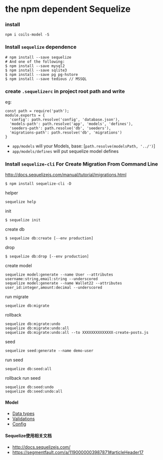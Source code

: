 # the npm dependent Sequelize  

### install
```
npm i coils-model -S
```


### Install `sequelize` dependence
```
# npm install --save sequelize
# And one of the following:
$ npm install --save mysql2
$ npm install --save sqlite3
$ npm install --save pg pg-hstore
$ npm install --save tedious // MSSQL
```


### create `.sequelizerc` in project root path and write 
eg:
```
const path = require('path');
module.exports = {
  'config': path.resolve('config', 'database.json'),
  'models-path': path.resolve('app', 'models', 'defines'),
  'seeders-path': path.resolve('db', 'seeders'),
  'migrations-path': path.resolve('db', 'migrations')
}
```
* `app/models` will your Models, base: [`path.resolve(modelsPath, '../')`]
* `app/models/defines` will put sequelize model defines


### Install `sequelize-cli` For Create Migration From Command Line 
http://docs.sequelizejs.com/manual/tutorial/migrations.html
```
$ npm install sequelize-cli -D
```

helper
```
sequelize help
```

init
```
$ sequelize init
```

create db
```
$ sequelize db:create [--env production]
```
drop
```
$ sequelize db:drop [--env production]
```
create model
```
sequelize model:generate --name User --attributes username:string,email:string --underscored
sequelize model:generate --name Wallet22 --attributes user_id:integer,amount:decimal --underscored
```

run migrate
```
sequelize db:migrate
```
rollback
```
sequelize db:migrate:undo
sequelize db:migrate:undo:all
sequelize db:migrate:undo:all --to XXXXXXXXXXXXXX-create-posts.js
```
seed
```
sequelize seed:generate --name demo-user
```
run seed
```
sequelize db:seed:all
```
rollback run seed
```
sequelize db:seed:undo
sequelize db:seed:undo:all
```

#### Model
- [Data types](http://docs.sequelizejs.com/manual/tutorial/models-definition.html#data-types)
- [Validations](http://docs.sequelizejs.com/manual/tutorial/models-definition.html#validations)
- [Config](http://docs.sequelizejs.com/manual/tutorial/models-definition.html#configuration)


#### Sequelize使用相关文档
- http://docs.sequelizejs.com/
- https://segmentfault.com/a/1190000003987871#articleHeader17
